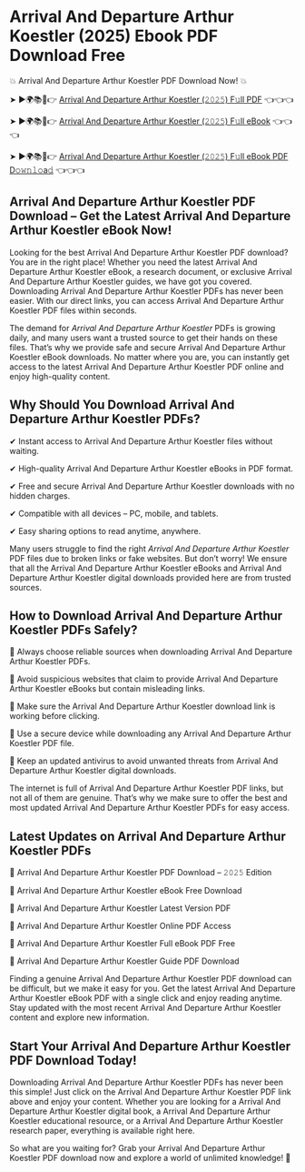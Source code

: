 # Arrival And Departure Arthur Koestler (2025) Ebook PDF Download Free

💥 Arrival And Departure Arthur Koestler PDF Download Now! 💥

➤ ►🌍📚📱👉 [Arrival And Departure Arthur Koestler (𝟸𝟶𝟸𝟻) F𝚞ll PDF](https://getpdf.xyz/arrival-and-departure-arthur-koestler) 👈👈👈


➤ ►🌍📚📱👉 [Arrival And Departure Arthur Koestler (𝟸𝟶𝟸𝟻) F𝚞ll eBook](https://getpdf.xyz/arrival-and-departure-arthur-koestler) 👈👈👈


➤ ►🌍📚📱👉 [Arrival And Departure Arthur Koestler (𝟸𝟶𝟸𝟻) F𝚞ll eBook PDF D𝚘𝚠𝚗𝚕𝚘a𝚍](https://getpdf.xyz/arrival-and-departure-arthur-koestler) 👈👈👈


## Arrival And Departure Arthur Koestler PDF Download – Get the Latest Arrival And Departure Arthur Koestler eBook Now!

Looking for the best Arrival And Departure Arthur Koestler PDF download? You are in the right place! Whether you need the latest Arrival And Departure Arthur Koestler eBook, a research document, or exclusive Arrival And Departure Arthur Koestler guides, we have got you covered. Downloading Arrival And Departure Arthur Koestler PDFs has never been easier. With our direct links, you can access Arrival And Departure Arthur Koestler PDF files within seconds.

The demand for *Arrival And Departure Arthur Koestler* PDFs is growing daily, and many users want a trusted source to get their hands on these files. That’s why we provide safe and secure Arrival And Departure Arthur Koestler eBook downloads. No matter where you are, you can instantly get access to the latest Arrival And Departure Arthur Koestler PDF online and enjoy high-quality content.

## Why Should You Download Arrival And Departure Arthur Koestler PDFs?

✔ Instant access to Arrival And Departure Arthur Koestler files without waiting.

✔ High-quality Arrival And Departure Arthur Koestler eBooks in PDF format.

✔ Free and secure Arrival And Departure Arthur Koestler downloads with no hidden charges.

✔ Compatible with all devices – PC, mobile, and tablets.

✔ Easy sharing options to read anytime, anywhere.

Many users struggle to find the right *Arrival And Departure Arthur Koestler* PDF files due to broken links or fake websites. But don’t worry! We ensure that all the Arrival And Departure Arthur Koestler eBooks and Arrival And Departure Arthur Koestler digital downloads provided here are from trusted sources.

## How to Download Arrival And Departure Arthur Koestler PDFs Safely?

📌 Always choose reliable sources when downloading Arrival And Departure Arthur Koestler PDFs.

📌 Avoid suspicious websites that claim to provide Arrival And Departure Arthur Koestler eBooks but contain misleading links.

📌 Make sure the Arrival And Departure Arthur Koestler download link is working before clicking.

📌 Use a secure device while downloading any Arrival And Departure Arthur Koestler PDF file.

📌 Keep an updated antivirus to avoid unwanted threats from Arrival And Departure Arthur Koestler digital downloads.

The internet is full of Arrival And Departure Arthur Koestler PDF links, but not all of them are genuine. That’s why we make sure to offer the best and most updated Arrival And Departure Arthur Koestler PDFs for easy access.

## Latest Updates on Arrival And Departure Arthur Koestler PDFs

🔹 Arrival And Departure Arthur Koestler PDF Download – 𝟸𝟶𝟸𝟻 Edition

🔹 Arrival And Departure Arthur Koestler eBook Free Download

🔹 Arrival And Departure Arthur Koestler Latest Version PDF

🔹 Arrival And Departure Arthur Koestler Online PDF Access

🔹 Arrival And Departure Arthur Koestler Full eBook PDF Free

🔹 Arrival And Departure Arthur Koestler Guide PDF Download

Finding a genuine Arrival And Departure Arthur Koestler PDF download can be difficult, but we make it easy for you. Get the latest Arrival And Departure Arthur Koestler eBook PDF with a single click and enjoy reading anytime. Stay updated with the most recent Arrival And Departure Arthur Koestler content and explore new information.

## Start Your Arrival And Departure Arthur Koestler PDF Download Today!

Downloading Arrival And Departure Arthur Koestler PDFs has never been this simple! Just click on the Arrival And Departure Arthur Koestler PDF link above and enjoy your content. Whether you are looking for a Arrival And Departure Arthur Koestler digital book, a Arrival And Departure Arthur Koestler educational resource, or a Arrival And Departure Arthur Koestler research paper, everything is available right here.

So what are you waiting for? Grab your Arrival And Departure Arthur Koestler PDF download now and explore a world of unlimited knowledge! 🚀